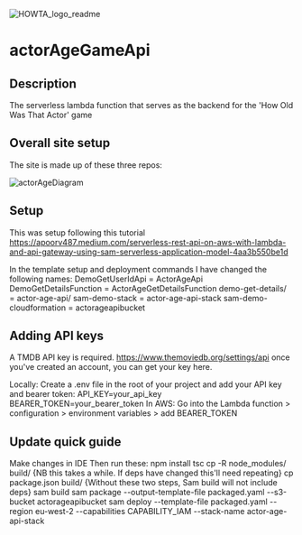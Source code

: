 ![HOWTA_logo_readme](https://github.com/curlyfriesplease/actorAgeApi/assets/81927768/1fa097d2-285e-45a7-b573-58985c3d66fa)


# actorAgeGameApi

## Description

The serverless lambda function that serves as the backend for the 'How Old Was That Actor' game

## Overall site setup

The site is made up of these three repos:

![actorAgeDiagram](https://github.com/curlyfriesplease/actorAgeApi/assets/81927768/bfb64f66-5c16-4062-a4c0-def3874c6143)


## Setup

This was setup following this tutorial
https://apoorv487.medium.com/serverless-rest-api-on-aws-with-lambda-and-api-gateway-using-sam-serverless-application-model-4aa3b550be1d

In the template setup and deployment commands I have changed the following names:
DemoGetUserIdApi = ActorAgeApi
DemoGetDetailsFunction = ActorAgeGetDetailsFunction
demo-get-details/ = actor-age-api/
sam-demo-stack = actor-age-api-stack
sam-demo-cloudformation = actorageapibucket

## Adding API keys

A TMDB API key is required.
https://www.themoviedb.org/settings/api
once you've created an account, you can get your key here.

Locally: Create a .env file in the root of your project and add your API key and bearer token:
API_KEY=your_api_key
BEARER_TOKEN=your_bearer_token
In AWS: Go into the Lambda function > configuration > environment variables > add BEARER_TOKEN

## Update quick guide

Make changes in IDE
Then run these:
npm install
tsc
cp -R node_modules/ build/ {NB this takes a while. If deps have changed this'll need repeating}
cp package.json build/ {Without these two steps, Sam build will not include deps}
sam build
sam package --output-template-file packaged.yaml --s3-bucket actorageapibucket
sam deploy --template-file packaged.yaml --region eu-west-2 --capabilities CAPABILITY_IAM --stack-name actor-age-api-stack
